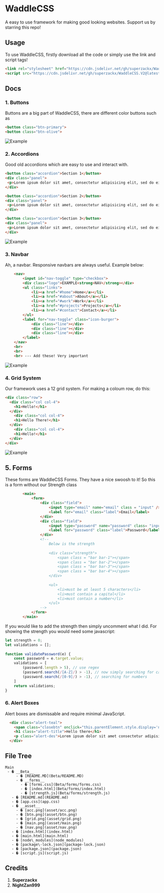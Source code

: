 # WaddleCSS

A easy to use framework for making good looking websites. Support us by starring this repo!

## Usage

To use WaddleCSS, firstly download all the code or simply use the link and script tags!
```html
<link rel="stylesheet" href="https://cdn.jsdelivr.net/gh/superzackx/WaddleCSS.V2@latest/app.css">
<script src="https://cdn.jsdelivr.net/gh/superzackx/WaddleCSS.V2@latest/script.js"></script>
```

## Docs

### 1. Buttons

Buttons are a big part of WaddleCSS, there are different color buttons such as
 ```html
 <button class="btn-primary">
 <button class="btn-olive">
 ```

 ![Example](https://github.com/superzackx/WaddleCSS.V2/blob/main/asset/btn.png)
 
 ### 2. Accordions
 
 Good old accordions which are easy to use and interact with.
 ```html
 <button class="accordion">Section 1</button>
<div class="panel">
  <p>Lorem ipsum dolor sit amet, consectetur adipisicing elit, sed do eiusmod tempor incididunt ut labore et dolore magna aliqua. Ut enim ad minim veniam, quis nostrud exercitation ullamco laboris nisi ut aliquip ex ea commodo consequat.</p>
</div>

<button class="accordion">Section 2</button>
<div class="panel">
  <p>Lorem ipsum dolor sit amet, consectetur adipisicing elit, sed do eiusmod tempor incididunt ut labore et dolore magna aliqua. Ut enim ad minim veniam, quis nostrud exercitation ullamco laboris nisi ut aliquip ex ea commodo consequat.</p>
</div>

<button class="accordion">Section 3</button>
<div class="panel">
  <p>Lorem ipsum dolor sit amet, consectetur adipisicing elit, sed do eiusmod tempor incididunt ut labore et dolore magna aliqua. Ut enim ad minim veniam, quis nostrud exercitation ullamco laboris nisi ut aliquip ex ea commodo consequat.</p>
</div>
 ```
 ![Example](https://github.com/superzackx/WaddleCSS.V2/blob/main/asset/acc.png)
 
### 3. Navbar

Ah, a navbar. Responsive navbars are always useful. Example below:

```html
    <nav>
        <input id="nav-toggle" type="checkbox">
        <div class="logo">EXAMPLE<strong>NAV</strong></div>
        <ul class="links">
            <li><a href="#home">Home</a></li>
            <li><a href="#about">About</a></li>
            <li><a href="#work">Work</a></li>
            <li><a href="#projects">Projects</a></li>
            <li><a href="#contact">Contact</a></li>
        </ul>
        <label for="nav-toggle" class="icon-burger">
            <div class="line"></div>
            <div class="line"></div>
            <div class="line"></div>
        </label>
    </nav>
    <br>
    <br>
    <br> --- Add these! Very important
```

![Example](https://github.com/superzackx/WaddleCSS.V2/blob/main/asset/nav.png)

### 4. Grid System

Our framework uses a 12 grid system. For making a coloum row, do this:
```html
<div class="row">
  <div class="col col-4">
    <h1>Hello!</h1>
  </div>
    <div class="col col-4">
    <h1>Hello There!</h1>
  </div>
    <div class="col col-4">
    <h1>Hello!</h1>
  </div>
</div>
```
![Example](https://github.com/superzackx/WaddleCSS.V2/blob/main/asset/grid.png)

## 5. Forms
These forms are WaddleCSS Forms. They have a nice swoosh to it!
So this is a form without our Strength class
```html
        <main>
            <form>
                <div class="field">
                    <input type="email" name="email" class = "input" />
                    <label for="email" class="label">Email</label>
                </div>
                <div class="field">
                    <input type="password" name="password" class= "input" />
                    <label for="password" class="label">Password</label>
                </div>
                <!--        
                    Below is the strength
                        
                    <div class="strength">
                        <span class = "bar bar-1"></span>
                        <span class = "bar bar-2"></span>
                        <span class = "bar bar-3"></span>
                        <span class = "bar bar-4"></span>
                    </div>
                    
                    <ul>
                        <li>must be at least 5 characters</li>
                        <li>must contain a capital</li>
                        <li>must contain a number</li>
                    </ul>
                -->
            </form>
        </main>
```
If you would like to add the strength then simply uncomment what I did. 
For showing the strength you would need some javascript:
```js
let strength = 0;
let validations = []; 
            
function validatePassword(e) {
    const password = e.target.value;
    validations = [
        (password.length > 5), // use regex
        (password.search(/[A-Z]/) > -1), // now simply searching for cap letters
        (password.search(/[0-9]/) > -1), // searching for numbers
    ]
    return validations; 
}
```
### 6. Alert Boxes

Alert boxes are dismissable and require minimal JavaScript.
```html
  <div class="alert-teal">
    <span class="closebtn" onclick="this.parentElement.style.display='none';">&times;</span>
    <h1 class="alert-title">Hello there</h1>
    <p class="alert-des">Lorem ipsum dolor sit amet consectetur adipisicing elit. Explicabo id architecto deleniti, labore facilis amet possimus porro asperiores laborum praesentium doloribus, molestiae voluptatibus sed consectetur odio neque saepe ratione blanditiis.</p>
  </div>
```

## File Tree
```
Main
 - � __Beta__
     - � [README.MD](Beta/README.MD)
     - � __forms__
       - � [forms.css](Beta/forms/forms.css)
       - � [index.html](Beta/forms/index.html)
       - � [strength.js](Beta/forms/strength.js)
   - � [README.md](README.md)
   - � [app.css](app.css)
   - � __asset__
     - � [acc.png](asset/acc.png)
     - � [btn.png](asset/btn.png)
     - � [grid.png](asset/grid.png)
     - � [main.png](asset/main.png)
     - � [nav.png](asset/nav.png)
   - � [index.html](index.html)
   - � [main.html](main.html)
   - � [node\_modules](node_modules)
   - � [package\-lock.json](package-lock.json)
   - � [package.json](package.json)
   - � [script.js](script.js)
```

## Credits
1. <b>Superzackx</b>
2. <b>NightZan999</b>
